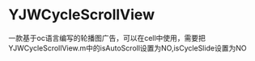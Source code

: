 # YJWCycleScrollView
一款基于oc语言编写的轮播图广告，可以在cell中使用，需要把YJWCycleScrollView.m中的isAutoScroll设置为NO,isCycleSlide设置为NO
